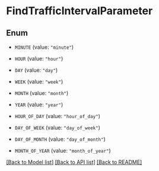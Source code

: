 # FindTrafficIntervalParameter

## Enum


* `MINUTE` (value: `"minute"`)

* `HOUR` (value: `"hour"`)

* `DAY` (value: `"day"`)

* `WEEK` (value: `"week"`)

* `MONTH` (value: `"month"`)

* `YEAR` (value: `"year"`)

* `HOUR_OF_DAY` (value: `"hour_of_day"`)

* `DAY_OF_WEEK` (value: `"day_of_week"`)

* `DAY_OF_MONTH` (value: `"day_of_month"`)

* `MONTH_OF_YEAR` (value: `"month_of_year"`)


[[Back to Model list]](../README.md#documentation-for-models) [[Back to API list]](../README.md#documentation-for-api-endpoints) [[Back to README]](../README.md)


